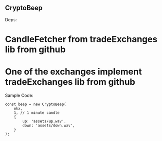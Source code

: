 ## CryptoBeep


Deps:
 # CandleFetcher from tradeExchanges lib from github
 # One of the exchanges implement tradeExchanges lib from github



Sample Code:
```
const beep = new CryptoBeep(
    okx,
    1, // 1 minute candle
    {
        up: 'assets/up.wav',
        down: 'assets/down.wav',
    }
);
```
